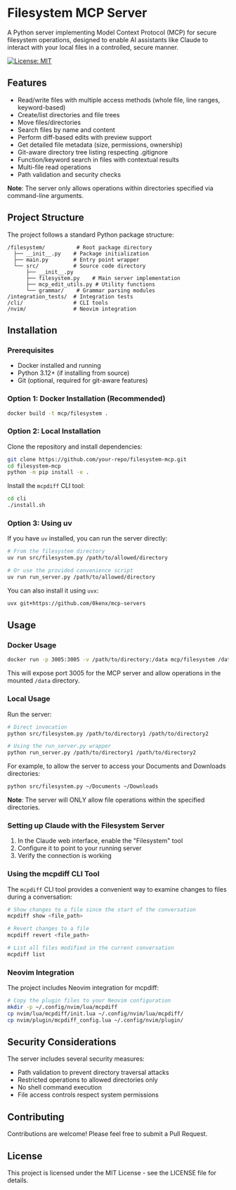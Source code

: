 # Filesystem MCP Server

A Python server implementing Model Context Protocol (MCP) for secure filesystem operations, designed to enable AI assistants like Claude to interact with your local files in a controlled, secure manner.

[![License: MIT](https://img.shields.io/badge/License-MIT-blue.svg)](LICENSE)

## Features

- Read/write files with multiple access methods (whole file, line ranges, keyword-based)
- Create/list directories and file trees
- Move files/directories
- Search files by name and content
- Perform diff-based edits with preview support
- Get detailed file metadata (size, permissions, ownership)
- Git-aware directory tree listing respecting .gitignore
- Function/keyword search in files with contextual results
- Multi-file read operations
- Path validation and security checks

**Note**: The server only allows operations within directories specified via command-line arguments.

## Project Structure

The project follows a standard Python package structure:

```
/filesystem/          # Root package directory
  ├── __init__.py    # Package initialization
  ├── main.py        # Entry point wrapper
  └── src/           # Source code directory
      ├── __init__.py
      ├── filesystem.py    # Main server implementation
      ├── mcp_edit_utils.py # Utility functions
      └── grammar/    # Grammar parsing modules
/integration_tests/  # Integration tests
/cli/                # CLI tools
/nvim/               # Neovim integration
```

## Installation

### Prerequisites

- Docker installed and running
- Python 3.12+ (if installing from source)
- Git (optional, required for git-aware features)

### Option 1: Docker Installation (Recommended)


```bash
docker build -t mcp/filesystem .
```

### Option 2: Local Installation

Clone the repository and install dependencies:

```bash
git clone https://github.com/your-repo/filesystem-mcp.git
cd filesystem-mcp
python -m pip install -e .
```

Install the `mcpdiff` CLI tool:

```bash
cd cli
./install.sh
```

### Option 3: Using uv

If you have `uv` installed, you can run the server directly:

```bash
# From the filesystem directory
uv run src/filesystem.py /path/to/allowed/directory

# Or use the provided convenience script
uv run run_server.py /path/to/allowed/directory
```

You can also install it using `uvx`:

```bash
uvx git+https://github.com/0kenx/mcp-servers
```

## Usage

### Docker Usage

```bash
docker run -p 3005:3005 -v /path/to/directory:/data mcp/filesystem /data
```

This will expose port 3005 for the MCP server and allow operations in the mounted `/data` directory.

### Local Usage

Run the server:

```bash
# Direct invocation
python src/filesystem.py /path/to/directory1 /path/to/directory2

# Using the run_server.py wrapper
python run_server.py /path/to/directory1 /path/to/directory2
```

For example, to allow the server to access your Documents and Downloads directories:

```bash
python src/filesystem.py ~/Documents ~/Downloads
```

**Note**: The server will ONLY allow file operations within the specified directories.

### Setting up Claude with the Filesystem Server

1. In the Claude web interface, enable the "Filesystem" tool
2. Configure it to point to your running server
3. Verify the connection is working

### Using the mcpdiff CLI Tool

The `mcpdiff` CLI tool provides a convenient way to examine changes to files during a conversation:

```bash
# Show changes to a file since the start of the conversation
mcpdiff show <file_path>

# Revert changes to a file
mcpdiff revert <file_path>

# List all files modified in the current conversation
mcpdiff list
```

### Neovim Integration

The project includes Neovim integration for mcpdiff:

```bash
# Copy the plugin files to your Neovim configuration
mkdir -p ~/.config/nvim/lua/mcpdiff
cp nvim/lua/mcpdiff/init.lua ~/.config/nvim/lua/mcpdiff/
cp nvim/plugin/mcpdiff_config.lua ~/.config/nvim/plugin/
```

## Security Considerations

The server includes several security measures:

- Path validation to prevent directory traversal attacks
- Restricted operations to allowed directories only
- No shell command execution
- File access controls respect system permissions

## Contributing

Contributions are welcome! Please feel free to submit a Pull Request.

## License

This project is licensed under the MIT License - see the LICENSE file for details.
